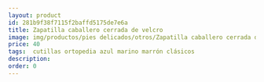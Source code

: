 ```yaml
---
layout: product
id: 281b9f38f7115f2baffd5175de7e6a
title: Zapatilla caballero cerrada de velcro 
image: img/productos/pies delicados/otros/Zapatilla caballero cerrada de velcro =40= cutillas ortopedia azul marino marrón clásicos.webp
price: 40
tags:  cutillas ortopedia azul marino marrón clásicos
description: 
order: 0
---
```

